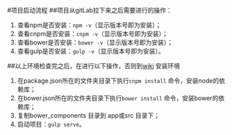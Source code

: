 #项目启动流程
##项目从gitLab拉下来之后需要进行的操作：
1. 查看npm是否安装：`npm -v`（显示版本号即为安装）；
2. 查看cnpm是否安装：`cnpm -v`（显示版本号即为安装）；
3. 查看bower是否安装：`bower -v`（显示版本号即为安装）；
4. 查看gulp是否安装：`gulp -v`（显示版本号即为安装）。

##以上环境检查完之后，在进行以下操作，否则到[wiki](http://10.0.0.2:8011/wiki/pages/viewpage.action?pageId=8814596) 安装环境

1. 在package.json所在的文件夹目录下执行`cnpm install` 命令，安装node的依赖库；
2. 在bower.json所在的文件夹目录下执行`bower install` 命令，安装bower的依赖库；
3. 复制bower_components 目录到 app或src 目录下；
4. 启动项目：`gulp serve`。
